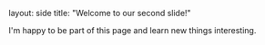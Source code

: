 layout: side
title: "Welcome to our second slide!"

I'm happy to be part of this page and learn new things interesting.
